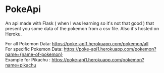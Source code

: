 # PokeApi

An api made with Flask ( when I was learning so it's not that good ) that present you some data of the pokemon from a csv file. 
Also it's hosted on Heroku.

For all Pokemon Data: https://poke-api1.herokuapp.com/pokemon/all <br/>
For specific Pokemon Data: https://poke-api1.herokuapp.com/pokemon?name={name-of-pokemon} <br/>
Example for Pikachu : https://poke-api1.herokuapp.com/pokemon?name=pikachu <br/>
